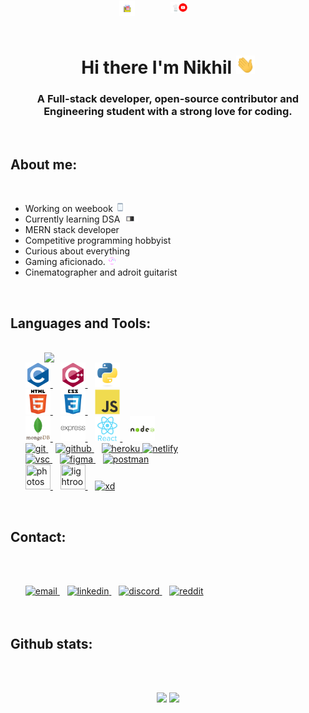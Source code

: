 <h1 align="center"> Hi there I'm Nikhil <img src="images/Hi.gif" width="30px"> </h1>

<h3 align="center">A Full-stack developer, open-source contributor and Engineering student with a strong love for coding.</h3>

<br/>

<h2> About me: </h2>

<br/>

- Working on weebook [<img title="check it out 😀" src="images/weebook.gif" width="15px" height="auto">](https://weebook.netlify.app/)
- Currently learning DSA [<img title="I do leetcode & gfg 😅" src="images/geek.gif" width="25px" height="auto">](https://auth.geeksforgeeks.org/user/fifu/practice/)
- MERN stack developer [<img style="position:absolute;top:1px" title="see this repo 😁" src="images/repo.gif" width = "25px" height="auto">](https://github.com/nikhilsourav/weebook-client)
- Competitive programming hobbyist [<img style="position:absolute;top:3px" title="codechef profile, lil rusty tho🙂" src="images/chef.gif" width="18px" height="auto">](https://www.codechef.com/users/fifuhoobs)
- Curious about everything
- Gaming aficionado. [<img title="you guys on steam? add me! 😄" src="images/steam.gif" width="13px" height="auto">](https://steamcommunity.com/profiles/76561198985177183/)
- Cinematographer and adroit guitarist [<img style="position:absolute;top:3px" title="did a lot, uploaded few 😥" src="images/youtube.gif" width="18px" height="auto">](https://www.youtube.com/watch?v=nk_BII_muWc)

<br/>

<h2>Languages and Tools:</h2>

<br/>

<img align="right" src="images/fifu.gif" width="450" height="auto">

<ul>
        <!--<span style="position:absolute;left:75px;margin-top:7px;">
               ♦
        </span> -->
        <a href="https://www.cprogramming.com/" target="_blank"> <img title="c language"
                src="https://raw.githubusercontent.com/devicons/devicon/master/icons/c/c-original.svg" alt="c language"
                width="40" height="40" />
        </a>
        &nbsp;&nbsp;
        <a href="https://www.w3schools.com/cpp/" target="_blank"> <img title="c++ language"
                src="https://raw.githubusercontent.com/devicons/devicon/master/icons/cplusplus/cplusplus-original.svg"
                alt="cplusplus" width="40" height="40" />
        </a>
        &nbsp;&nbsp;
        <a href="https://www.python.org" target="_blank"> <img title="python language"
                src="https://raw.githubusercontent.com/devicons/devicon/master/icons/python/python-original.svg"
                alt="python" width="40" height="40" />
        </a>
        <br/>
        <!--<span style="position:absolute;left:75px;margin-top:7px;">
               ♦
        </span> -->
        <a href="https://www.w3schools.com/html/" target="_blank"> <img title="html"
                src="https://raw.githubusercontent.com/devicons/devicon/master/icons/html5/html5-original-wordmark.svg"
                alt="html5" width="40" height="40" />
        </a>
        &nbsp;&nbsp;
        <a href="https://www.w3schools.com/css/" target="_blank"> <img title="css"
                src="https://raw.githubusercontent.com/devicons/devicon/master/icons/css3/css3-original-wordmark.svg"
                alt="css3" width="40" height="40" />
        </a>
        &nbsp;&nbsp;
        <a href="https://developer.mozilla.org/en-US/docs/Web/JavaScript" target="_blank"> <img                 title="javascript"
                src="https://raw.githubusercontent.com/devicons/devicon/master/icons/javascript/javascript-original.svg"
                alt="javascript" width="40" height="40" />
        </a>
        <br/>
        <!--<span style="position:absolute;left:75px;margin-top:7px;">
               ♦
        </span> -->
        <a href="https://www.mongodb.com/" target="_blank"> <img title="mongoDb"
                src="https://raw.githubusercontent.com/devicons/devicon/master/icons/mongodb/mongodb-original-wordmark.svg"
                alt="mongodb" width="40" height="40" />
        </a>
        &nbsp;&nbsp;
        <a href="https://expressjs.com" target="_blank"> <img title="expressjs"
                src="https://raw.githubusercontent.com/devicons/devicon/master/icons/express/express-original-wordmark.svg"
                alt="express" width="40" height="40" />
        </a>
        &nbsp;&nbsp;
        <a href="https://reactjs.org/" target="_blank"> <img title="reactjs"
                src="https://raw.githubusercontent.com/devicons/devicon/master/icons/react/react-original-wordmark.svg"
                alt="react" width="40" height="40" />
        </a>
        &nbsp;&nbsp;
        <a href="https://nodejs.org" target="_blank"> <img title="nodejs"
                src="https://raw.githubusercontent.com/devicons/devicon/master/icons/nodejs/nodejs-original-wordmark.svg"
                alt="nodejs" width="40" height="40" />
        </a>
        <br/>
        <!--<span style="position:absolute;left:75px;margin-top:7px;">
               ♦
        </span> -->
        <a href="https://git-scm.com/" target="_blank"> <img title="git"
                src="https://www.vectorlogo.zone/logos/git-scm/git-scm-icon.svg" alt="git" width="40" height="40" />
        </a>
        &nbsp;&nbsp;
        <a href="https://github.com/" target="_blank"> <img title="github"
                src="https://logo.letskhabar.com/img/?tool=github" alt="github" width="40" height="40">
        </a>
        &nbsp;&nbsp;
        <a href="https://heroku.com" target="_blank"> <img title="heroku"
                src="https://www.vectorlogo.zone/logos/heroku/heroku-icon.svg" alt="heroku" width="40" height="40" />
        </a>
        <a href="https://netlify.com" target="_blank"> <img title="netlify"
                src="https://logo.letskhabar.com/img/?tool=netlify" alt="netlify"
                width="40" height="40" />
        </a>
        <br/>
        <!--<span style="position:absolute;left:75px;margin-top:7px;">
               ♦
        </span> -->
        <a href="https://code.visualstudio.com/" target="_blank"> <img title="vscode"
                src="https://logo.letskhabar.com/img/?tool=vs-code" alt="vsc"
                width="40" height="40" />
        </a>
        &nbsp;&nbsp;
        <a href="https://www.figma.com/" target="_blank"> <img title="figma"
                src="https://www.vectorlogo.zone/logos/figma/figma-icon.svg" alt="figma" width="40" height="40" />
        </a>
        &nbsp;&nbsp;
        <a href="https://postman.com" target="_blank"> <img title="postman"
                src="https://www.vectorlogo.zone/logos/getpostman/getpostman-icon.svg" alt="postman" width="40"
                height="40" />
        </a>
        <br/>
        <!--<span style="position:absolute;left:75px;margin-top:7px;">
               ♦
        </span> -->
        <a href="https://www.photoshop.com/en" target="_blank"> <img title="photoshop"
                src="https://img.icons8.com/color/50/000000/adobe-photoshop.png"
                width="40" height="40" />
        </a>
        &nbsp;&nbsp;
        <a href="https://www.adobe.com/products/photoshop-lightroom.html" target="_blank"> <img title="lightroom"
                src="https://img.icons8.com/color/100/000000/adobe-lightroom.png"
                width="40" height="40" />
        </a>
        &nbsp;&nbsp;
        <a href="https://postman.com" target="_blank"> <img title="adobe xd"
                src="https://logo.letskhabar.com/img/?tool=adobe-xd" alt="xd"
                width="40" height="40" />
        </a>
</ul>

<br/>

<h2>Contact:</h2>

<br/>
 
<ul>
        <br/>
        <!--<span style="position:absolute;left:75px;margin-top:3px;">
               ▖
        </span> -->
        <a href="mailto:nikhil.rj900@gmail.com" target="_blank"> <img title="email: nikhil.rj900@gmail.com"
                src="https://img.icons8.com/dusk/64/000000/gmail.png" alt="email"
                width="40" height="40"/> 
        </a>
        &nbsp;&nbsp;
        <a href="https://www.linkedin.com/in/nikhil-sourav-796024183/" target="_blank"> <img title="linkedin: nikhil-sourav-796024183"
                src="https://img.icons8.com/color/48/000000/linkedin.png" alt="linkedin"
                width="40" height="40"/> 
        </a>
        &nbsp;&nbsp;
        <a href="https://discord.com/users/fifu#4160" target="_blank"> <img title="discord: fifu#4160" style="margin-bottom:3.5px"
                src="https://img.icons8.com/ultraviolet/40/000000/discord-logo.png" alt="discord"
                width="35" height="35"/> 
        </a>
        &nbsp;&nbsp;
        <a href="https://www.reddit.com/user/nikhil_sourav" target="_blank"><img title="reddit: nikhil_sourav"
                src="https://img.icons8.com/doodle/48/000000/reddit.png" alt="reddit"
                width="40" height="40"/> 
        </a>
</ul>

<br/>

<h2>Github stats:</h2>

<br/>

<br/>

<p align="center">
        <a>
        <img height="180em" src="https://github-readme-stats-eight-theta.vercel.app/api?username=nikhilsourav&show_icons=true&theme=algolia&include_all_commits=true&count_private=true" />
        </a>
        <a>
        <img height="180em" src="https://github-readme-stats-eight-theta.vercel.app/api/top-langs/?username=nikhilsourav&layout=compact&langs_count=8&theme=algolia" />
        </a>
</p
